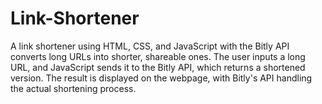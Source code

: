 # Link-Shortener
A link shortener using HTML, CSS, and JavaScript with the Bitly API converts long URLs into shorter, shareable ones. The user inputs a long URL, and JavaScript sends it to the Bitly API, which returns a shortened version. The result is displayed on the webpage, with Bitly's API handling the actual shortening process.
